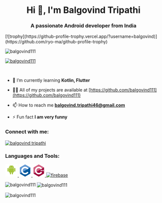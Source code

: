 <h1 align="center">Hi 👋, I'm Balgovind Tripathi</h1>
<h3 align="center">A passionate Android developer from India</h3>
[![trophy](https://github-profile-trophy.vercel.app/?username=balgovind)](https://github.com/ryo-ma/github-profile-trophy)

<p align="left"> <img src="https://komarev.com/ghpvc/?username=balgovind111&label=Profile%20views&color=0e75b6&style=flat" alt="balgovind111" /> </p>

<p align="left"> <a href="https://github.com/ryo-ma/github-profile-trophy"><img src="https://github-profile-trophy.vercel.app/?username=balgovind111" alt="balgovind111" /></a> </p>

<p align="left"> <a href="https://twitter.com/" target="blank"><img src="https://img.shields.io/twitter/follow/?logo=twitter&style=for-the-badge" alt="" /></a> </p>

- 🌱 I’m currently learning **Kotlin, Flutter**

- 👨‍💻 All of my projects are available at [https://github.com/balgovind111](https://github.com/balgovind111)

- 📫 How to reach me **balgovind.tripathi46@gmail.com**

- ⚡ Fun fact **I am very funny**

<h3 align="left">Connect with me:</h3>
<p align="left">
<a href="https://linkedin.com/in/balgovind tripathi" target="blank"><img align="center" src="https://raw.githubusercontent.com/rahuldkjain/github-profile-readme-generator/master/src/images/icons/Social/linked-in-alt.svg" alt="balgovind tripathi" height="30" width="40" /></a>
</p>

<h3 align="left">Languages and Tools:</h3>
<p align="left"> <a href="https://developer.android.com" target="_blank" rel="noreferrer"> <img src="https://raw.githubusercontent.com/devicons/devicon/master/icons/android/android-original-wordmark.svg" alt="android" width="40" height="40"/> </a> <a href="https://www.cprogramming.com/" target="_blank" rel="noreferrer"> <img src="https://raw.githubusercontent.com/devicons/devicon/master/icons/c/c-original.svg" alt="c" width="40" height="40"/> </a> <a href="https://www.w3schools.com/cpp/" target="_blank" rel="noreferrer"> <img src="https://raw.githubusercontent.com/devicons/devicon/master/icons/cplusplus/cplusplus-original.svg" alt="cplusplus" width="40" height="40"/> </a> <a href="https://firebase.google.com/" target="_blank" rel="noreferrer"> <img src="https://www.vectorlogo.zone/logos/firebase/firebase-icon.svg" alt="firebase" width="40" height="40"/> </a> </p>

<p><img align="left" src="https://github-readme-stats.vercel.app/api/top-langs?username=balgovind111&show_icons=true&locale=en&layout=compact" alt="balgovind111" /></p>

<p>&nbsp;<img align="center" src="https://github-readme-stats.vercel.app/api?username=balgovind111&show_icons=true&locale=en" alt="balgovind111" /></p>

<p><img align="center" src="https://github-readme-streak-stats.herokuapp.com/?user=balgovind111&" alt="balgovind111" /></p>
